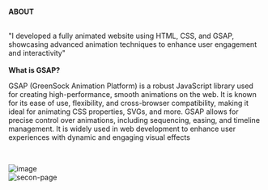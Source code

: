 <br>
<b> ABOUT </b>
<br>
<br>
<p> "I developed a fully animated website using HTML, CSS, and GSAP, showcasing advanced animation techniques to enhance user engagement and interactivity" <br>
  <br>
<b>What is GSAP?</b>
<br>

GSAP (GreenSock Animation Platform) is a robust JavaScript library used for creating high-performance, smooth animations on the web. It is known for its ease of use, flexibility, and cross-browser compatibility, making it ideal for animating CSS properties, SVGs, and more. GSAP allows for precise control over animations, including sequencing, easing, and timeline management. It is widely used in web development to enhance user experiences with dynamic and engaging visual effects</p>

<br>

![image](https://github.com/user-attachments/assets/78a4cfe9-a1ae-412e-b7ec-5f39cf512ecb)
<br>
![secon-page](https://github.com/user-attachments/assets/7a32dd2e-849f-4bd1-8ee0-1736a5dde97f)
